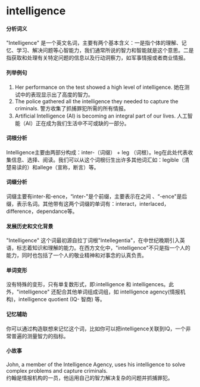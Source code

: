 # intelligence

#### 分析词义

  

"Intelligence" 是一个英文名词，主要有两个基本含义：一是指个体的理解、记忆、学习、解决问题等心智能力，我们通常所说的智力和智能就是这个意思。二是指获取和处理有关特定问题的信息以及行动洞察力，如军事情报或者商业情报。

  

#### 列举例句

  

1.  Her performance on the test showed a high level of intelligence. 她在测试中的表现显示出了高度的智力。
2.  The police gathered all the intelligence they needed to capture the criminals. 警方收集了抓捕罪犯所需的所有情报。
3.  Artificial Intelligence (AI) is becoming an integral part of our lives. 人工智能（AI）正在成为我们生活中不可或缺的一部分。

  

#### 词根分析

  

Intelligence主要由两部分构成：inter-（词缀） + leg （词根）。leg在此处代表收集信息、选择、阅读。我们可以从这个词根衍生出许多其他词汇如：legible（清楚易读的）和allege（宣称，断言）等。

  

#### 词缀分析

  

词缀主要有inter-和-ence，“inter-"是个前缀，主要表示在之间 、“-ence"是后缀，表示名词。其他带有这两个词缀的单词有：interact，interlaced，difference，dependance等。

  

#### 发展历史和文化背景

  

"Intelligence" 这个词最初源自拉丁词根"Intellegentia"，在中世纪晚期引入英语，标志着知识和理解的能力。在西方文化中，"intelligence"不只是指一个人的能力，同时也包括了一个人的敬业精神和对事念的认真负责。

  

#### 单词变形

  

没有特殊的变形，只有单复数形式，即:intelligence 和 intelligences。此外，"intelligence" 还配合其他单词组成词组，如 intelligence agency(情报机构)，intelligence quotient (IQ- 智商) 等。

  

#### 记忆辅助

  

你可以通过构造联想来记忆这个词，比如你可以把intelligence关联到IQ，一个非常普遍的测量智力的指标。

  

#### 小故事

  

John, a member of the Intelligence Agency, uses his intelligence to solve complex problems and capture criminals.  
约翰是情报机构的一员，他运用自己的智力解决复杂的问题并抓捕罪犯。
